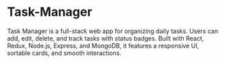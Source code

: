 # Task-Manager
Task Manager is a full-stack web app for organizing daily tasks. Users can add, edit, delete, and track tasks with status badges. Built with React, Redux, Node.js, Express, and MongoDB, it features a responsive UI, sortable cards, and smooth interactions.
